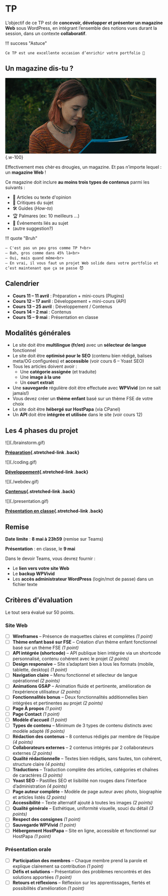 # TP

L’objectif de ce TP est de **concevoir, développer et présenter un magazine Web** sous WordPress, en intégrant l’ensemble des notions vues durant la session, dans un contexte  **collaboratif**.

!!! success "Astuce"

    Ce TP est une excellente occasion d’enrichir votre portfolio 🎨

## Un magazine dis-tu ?

![](./reading.gif){.w-100}

Effectivement mes chèr·es drougies, un magazine. Et pas n’importe lequel : un **magazine Web** !

Ce magazine doit inclure **au moins trois types de contenus** parmi les suivants :

- 📝 Articles ou texte d'opinion
- 🌟 Critiques du sujet
- 🛠️ Guides (_How-to_)
- 🏆 Palmares (ex: 10 meilleurs ...)
- 📅 Événements liés au sujet
- (autre suggestion?)

!!! quote "Bruh"

    — C'est pas un peu gros comme TP ‽<br>
    — Bah, gros comme dans 45% là<br>
    — Oui, mais quand même<br>
    — En vrai, il vous faut un projet Web solide dans votre portfolio et c’est maintenant que ça se passe 😈

## Calendrier

- **Cours 11 – 11 avril** : Préparation + mini-cours (Plugins)
- **Cours 12 – 17 avril** : Développement + mini-cours (API)
- **Cours 13 – 25 avril** : Développement / Contenus
- **Cours 14 – 2 mai** : Contenus
- **Cours 15 – 9 mai** : Présentation en classe

## Modalités générales

- Le site doit être **multilingue (fr/en)** avec un **sélecteur de langue** fonctionnel
- Le site doit être **optimisé pour le SEO** (contenu bien rédigé, balises meta/OG configurées) et **accessible** (voir cours 6 – Yoast SEO)
- Tous les articles doivent avoir :
  - Une **catégorie assignée** (et traduite)
  - Une **image à la une**
  - Un **court extrait**
- Une **sauvegarde** régulière doit être effectuée avec **WPVivid** (on ne sait jamais!)
- Vous devez créer un **thème enfant** basé sur un thème FSE de votre choix
- Le site doit être **hébergé sur HostPapa** (via CPanel)
- Un **API** doit être **intégrée et utilisée** dans le site (voir cours 12)

## Les 4 phases du projet

<div class="grid grid-1-2" markdown>
  ![](./brainstorm.gif)

  **[Préparation](./step1.md){.stretched-link .back}**
</div>

<div class="grid grid-1-2" markdown>
  ![](./coding.gif)

  **[Développement](./step2.md){.stretched-link .back}**
</div>

<div class="grid grid-1-2" markdown>
  ![](./webdev.gif)

  **[Contenus](./step3.md){.stretched-link .back}**
</div>

<div class="grid grid-1-2" markdown>
  ![](./presentation.gif)

  **[Présentation en classe](./step4.md){.stretched-link .back}**
</div>

## Remise

**Date limite** : **8 mai à 23h59** (remise sur Teams)

**Présentation** : en classe, le **9 mai**

Dans le devoir Teams, vous devrez fournir :

- Le **lien vers votre site Web**
- Le **backup WPVivid**
- Les **accès administrateur WordPress** (login/mot de passe) dans un fichier texte

## Critères d'évaluation

Le tout sera évalué sur 50 points.

### Site Web

- [ ] **Wireframes** – Présence de maquettes claires et complètes *(1 point)*
- [ ] **Thème enfant basé sur FSE** – Création d’un thème enfant fonctionnel basé sur un thème FSE *(1 point)*
- [ ] **API intégrée (shortcode)** – API publique bien intégrée via un shortcode personnalisé, contenu cohérent avec le projet *(2 points)*
- [ ] **Design responsive** – Site s’adaptant bien à tous les formats (mobile, tablette, desktop) *(1 point)*
- [ ] **Navigation claire** – Menu fonctionnel et sélecteur de langue opérationnel *(2 points)*
- [ ] **Animations GSAP** – Animation fluide et pertinente, amélioration de l’expérience utilisateur *(2 points)*
- [ ] **Fonctionnalités bonus** – Deux fonctionnalités additionnelles bien intégrées et pertinentes au projet *(2 points)*
- [ ] **Page À propos** *(1 point)*
- [ ] **Page Contact** *(1 point)*
- [ ] **Modèle d’accueil** *(1 point)*
- [ ] **Types de contenu** – Minimum de 3 types de contenu distincts avec modèle adapté *(6 points)*
- [ ] **Rédaction des contenus** – 8 contenus rédigés par membre de l’équipe *(4 points)*
- [ ] **Collaborateurs externes** – 2 contenus intégrés par 2 collaborateurs externes *(2 points)*
- [ ] **Qualité rédactionnelle** – Textes bien rédigés, sans fautes, ton cohérent, structure claire *(4 points)*
- [ ] **Traductions** – Traduction complète des articles, catégories et chaînes de caractères *(3 points)*
- [ ] **Yoast SEO** – Pastilles SEO et lisibilité non rouges dans l’interface d’administration *(4 points)*
- [ ] **Page auteur complète** – Modèle de page auteur avec photo, biographie et articles listés *(2 points)*
- [ ] **Accessibilité** – Texte alternatif ajouté à toutes les images *(2 points)*
- [ ] **Qualité générale** – Esthétique, uniformité visuelle, souci du détail *(3 points)*
- [ ] **Respect des consignes** *(1 point)*
- [ ] **Sauvegarde WPVivid** *(1 point)*
- [ ] **Hébergement HostPapa** – Site en ligne, accessible et fonctionnel sur HostPapa *(1 point)*

### Présentation orale

- [ ] **Participation des membres** – Chaque membre prend la parole et explique clairement sa contribution *(1 point)*
- [ ] **Défis et solutions** – Présentation des problèmes rencontrés et des solutions apportées *(1 point)*
- [ ] **Retours et réflexions** – Réflexion sur les apprentissages, fiertés et possibilités d’amélioration *(1 point)*
